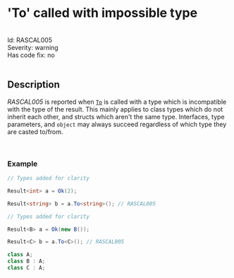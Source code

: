 # 'To' called with impossible type

<br/>

<div class="text-secondary lh-lg" style="font-size: 14px;">
Id: RASCAL005
<br/>
Severity: <span class="text-warning">warning</span>
<br/>
Has code fix: <span class="text-danger">no</span>
<br/>
</div>

<br/>

## Description

*RASCAL005* is reported when [`To`](/api/Rascal.Result-1.html#Rascal_Result_1_To__1_Rascal_Error_) is called with a type which is incompatible with the type of the result. This mainly applies to class types which do not inherit each other, and structs which aren't the same type. Interfaces, type parameters, and `object` may always succeed regardless of which type they are casted to/from.

<br/>

### Example

```cs
// Types added for clarity

Result<int> a = Ok(2);

Result<string> b = a.To<string>(); // RASCAL005
```

```cs
// Types added for clarity

Result<B> a = Ok(new B());

Result<C> b = a.To<C>(); // RASCAL005

class A;
class B : A;
class C : A;
```
